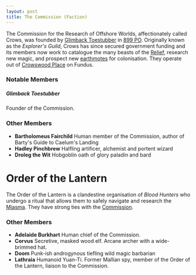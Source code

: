 ```yaml
---
layout: post
title: The Commission (Faction)
---
```


The Commission for the Research of Offshore Worlds, affectionately called Crows, was founded by [Glimback Toestubber](commission#glimback-toestubber) in [899 PO](timeline#899-po). Originally known as the *Explorer's Guild*, Crows has since secured government funding and its members now work to catalogue the many beasts of the [Relief](getting-started#the-relief), research new magic, and prospect new [earthmotes](exploration#earthmotes) for colonisation. They operate out of [Crowswood Place](profundus#crowswood-place) on Fundus.

### Notable Members

##### **Glimback Toestubber**

Founder of the Commission.

### Other Members

- **Bartholomeus Fairchild** Human member of the Commission, author of Barty's Guide to Caelum's Landing
- **Hadley Pinchbrew** Halfling artificer, alchemist and portent wizard
- **Droleg the Wit** Hobgoblin oath of glory paladin and bard

# Order of the Lantern

The Order of the Lantern is a clandestine organisation of *Blood Hunters* who undergo a ritual that allows them to safely navigate and research the [Miasma](getting-started#the-miasma). They have strong ties with the [Commission](commission).

### Other Members

- **Adelaide Burkhart** Human chief of the Commission.
- **Corvus** Secretive, masked wood elf. Arcane archer with a wide-brimmed hat.
- **Doom** Punk-ish androgynous tiefling wild magic barbarian
- **Lathraia** Humanoid Yuan-Ti. Former Mallian spy, member of the Order of the Lantern, liaison to the Commission.
